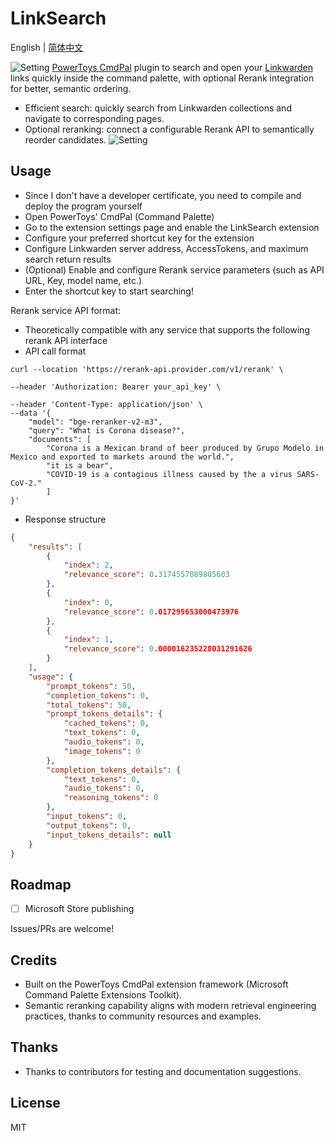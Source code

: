 # LinkSearch

English | [简体中文](./README.zh.md)

![Setting](https://i.imgur.com/fcsbu0o.gif)
[PowerToys CmdPal](https://github.com/microsoft/PowerToys) plugin to search and open your [Linkwarden](https://github.com/linkwarden/linkwarden) links quickly inside the command palette, with optional Rerank integration for better, semantic ordering.

- Efficient search: quickly search from Linkwarden collections and navigate to corresponding pages.
- Optional reranking: connect a configurable Rerank API to semantically reorder candidates.
![Setting](https://i.imgur.com/eEM6ZtC.png)


## Usage
- Since I don't have a developer certificate, you need to compile and deploy the program yourself
- Open PowerToys' CmdPal (Command Palette)
- Go to the extension settings page and enable the LinkSearch extension
- Configure your preferred shortcut key for the extension
- Configure Linkwarden server address, AccessTokens, and maximum search return results
- (Optional) Enable and configure Rerank service parameters (such as API URL, Key, model name, etc.)
- Enter the shortcut key to start searching!


Rerank service API format:
- Theoretically compatible with any service that supports the following rerank API interface
- API call format
```cURL
curl --location 'https://rerank-api.provider.com/v1/rerank' \

--header 'Authorization: Bearer your_api_key' \

--header 'Content-Type: application/json' \
--data '{
    "model": "bge-reranker-v2-m3",
    "query": "What is Corona disease?",
    "documents": [
        "Corona is a Mexican brand of beer produced by Grupo Modelo in Mexico and exported to markets around the world.",
        "it is a bear",
        "COVID-19 is a contagious illness caused by the a virus SARS-CoV-2."
        ]
}'
```
- Response structure
```json
{
    "results": [
        {
            "index": 2,
            "relevance_score": 0.3174557089805603
        },
        {
            "index": 0,
            "relevance_score": 0.017295653000473976
        },
        {
            "index": 1,
            "relevance_score": 0.000016235228031291626
        }
    ],
    "usage": {
        "prompt_tokens": 50,
        "completion_tokens": 0,
        "total_tokens": 50,
        "prompt_tokens_details": {
            "cached_tokens": 0,
            "text_tokens": 0,
            "audio_tokens": 0,
            "image_tokens": 0
        },
        "completion_tokens_details": {
            "text_tokens": 0,
            "audio_tokens": 0,
            "reasoning_tokens": 0
        },
        "input_tokens": 0,
        "output_tokens": 0,
        "input_tokens_details": null
    }
}
```

## Roadmap

- [ ] Microsoft Store publishing

Issues/PRs are welcome!

## Credits

- Built on the PowerToys CmdPal extension framework (Microsoft Command Palette Extensions Toolkit).
- Semantic reranking capability aligns with modern retrieval engineering practices, thanks to community resources and examples.

## Thanks

- Thanks to contributors for testing and documentation suggestions.

## License

MIT
